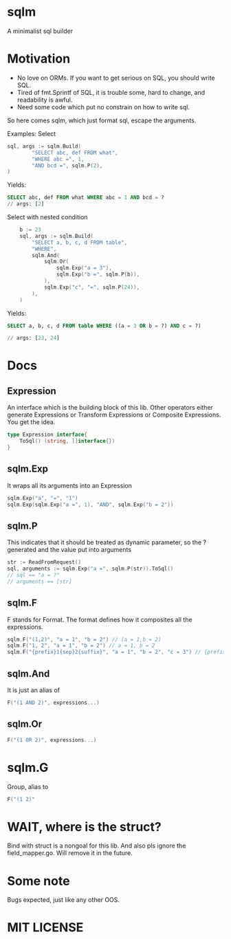 # sqlm
A minimalist sql builder

# Motivation

* No love on ORMs. If you want to get serious on SQL, you should write SQL.
* Tired of fmt.Sprintf of SQL, it is trouble some, hard to change, and readability is awful.
* Need some code which put no constrain on how to write sql.

So here comes sqlm, which just format sql, escape the arguments.

Examples:
Select

```Go
sql, args := sqlm.Build(
		"SELECT abc, def FROM what",
		"WHERE abc =", 1,
		"AND bcd =", sqlm.P(2),
)
```
Yields:
```SQL
SELECT abc, def FROM what WHERE abc = 1 AND bcd = ?
// args: [2]
```

Select with nested condition
```Go
	b := 23
	sql, args := sqlm.Build(
		"SELECT a, b, c, d FROM table",
		"WHERE",
		sqlm.And(
			sqlm.Or(
				sqlm.Exp("a = 3"),
				sqlm.Exp("b =", sqlm.P(b)),
			),
			sqlm.Exp("c", "=", sqlm.P(24)),
		),
	)
```
Yields:
```SQL
SELECT a, b, c, d FROM table WHERE ((a = 3 OR b = ?) AND c = ?)

// args: [23, 24]
```

# Docs
## Expression
An interface which is the building block of this lib. Other operators either generate Expressions or Transform Expressions or Composite Expressions. 
You get the idea.
```Go
type Expression interface{
    ToSql() (string, []interface{})
}
```

## sqlm.Exp
It wraps all its arguments into an Expression
```Go
sqlm.Exp("a", "=", "1")
sqlm.Exp(sqlm.Exp("a =", 1), "AND", sqlm.Exp("b = 2"))
```
## sqlm.P
This indicates that it should be treated as dynamic parameter, so the ? generated and the value put into arguments
```Go
str := ReadFromRequest()
sql, arguments := sqlm.Exp("a =", sqlm.P(str)).ToSql()
// sql == "a = ?"
// arguments == [str]
```

## sqlm.F
F stands for Format. The format defines how it composites all the expressions.

```Go
sqlm.F("(1,2)", "a = 1", "b = 2") // (a = 1,b = 2)
sqlm.F("1, 2", "a = 1", "b = 2") // a = 1, b = 2
sqlm.F("{prefix}1{sep}2{suffix}", "a = 1", "b = 2", "c = 3") // {prefix}a = 1{sep}b = 2{sep}c = 3{suffix}
```

## sqlm.And
It is just an alias of
```Go
F("(1 AND 2)", expressions...)
```

## sqlm.Or
```Go
F("(1 OR 2)", expressions...)
```

# sqlm.G
Group, alias to
```Go
F("(1 2)"
```

# WAIT, where is the struct?
Bind with struct is a nongoal for this lib. And also pls ignore the field_mapper.go. Will remove it in the future.

# Some note
Bugs expected, just like any other OOS.

# MIT LICENSE
